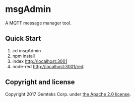 # msgAdmin

A MQTT message manager tool.

## Quick Start

1. cd msgAdmin
2. npm install
3. index <http://localhost:3001>
4. node-red <http://localhost:3001/red>


## Copyright and license

Copyright 2017 Gemteks Corp. under [the Apache 2.0 license](LICENSE).
